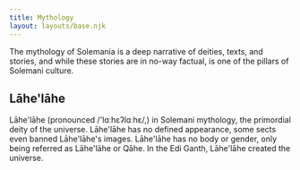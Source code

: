 ```yaml
---
title: Mythology
layout: layouts/base.njk
---
```


The mythology of Solemania is a deep narrative of deities, texts, and stories, and while these stories are in no-way factual, is one of the pillars of Solemani culture. 

## Lāhe'lāhe
Lāhe'lāhe (pronounced /'lɑːhɛʔlɑːhɛ/,) in Solemani mythology, the primordial deity of the universe. Lāhe'lāhe has no defined appearance, some sects even banned Lāhe'lāhe's images. Lāhe'lāhe has no body or gender, only being referred as Lāhe'lāhe or Qāhe. In the Edi Ganth, Lāhe'lāhe created the universe.